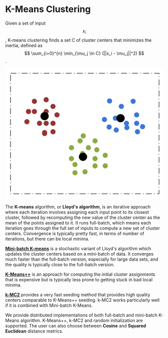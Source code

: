 # K-Means Clustering

Given a set of input $$x_i$$, K-means clustering finds a set C of cluster
centers that minimizes the inertia, defined as $$ \sum_{i=0}^{n} \min_{\mu_j \in
C} (||x_i - \mu_j||^2) $$.

![kmeans](kmeans.png)

The **K-means** algorithm, or **Lloyd's algorithm**, is an iterative approach
where each iteration involves assigning each input point to its closest cluster,
followed by recomputing the new value of the cluster center as the mean of the
points assigned to it. It runs full-batch, which means each iteration goes
through the full set of inputs to compute a new set of cluster centers.
Convergence is typically pretty fast, in terms of number of iterations, but
there can be local minima.

**[Mini-batch K-means](https://www.eecs.tufts.edu/~dsculley/papers/fastkmeans.pdf)**
is a stochastic variant of Lloyd's algorithm which updates the cluster centers
based on a mini-batch of data. It converges much faster than the full-batch
version, especially for large data sets, and the quality is typically close to
the full-batch version.

**[K-Means++](http://ilpubs.stanford.edu:8090/778/1/2006-13.pdf)** is an
approach for computing the initial cluster assignments that is expensive but is
typically less prone to getting stuck in bad local minima.

**[k-MC2](https://www.aaai.org/ocs/index.php/AAAI/AAAI16/paper/view/12147/11759)**
provides a very fast seeding method that provides high quality centers
comparable to K-Means++ seeding. k-MC2 works particularly well if it is combined
with Mini-batch K-Means.

We provide distributed implementations of both full-batch and mini-batch K-Means
algorithm. K-Means++, k-MC2 and random initialization are supported. The user
can also choose between **Cosine** and **Squared Euclidean** distance metrics.
